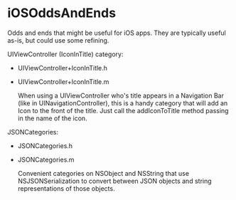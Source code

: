 iOSOddsAndEnds
==============

Odds and ends that might be useful for iOS apps.
They are typically useful as-is, but could use some refining.

UIViewController (IconInTitle) category:
 * UIViewController+IconInTitle.h
 * UIViewController+IconInTitle.m

	When using a UIViewController who's title appears in a Navigation Bar (like in UINavigationController), 
	this is a handy category that will add an Icon to the front of the title.
	Just call the addIconToTitle method passing in the name of the icon.

JSONCategories:
 * JSONCategories.h
 * JSONCategories.m

	Convenient categories on NSObject and NSString that use NSJSONSerialization to convert between
	JSON objects and string representations of those objects. 
